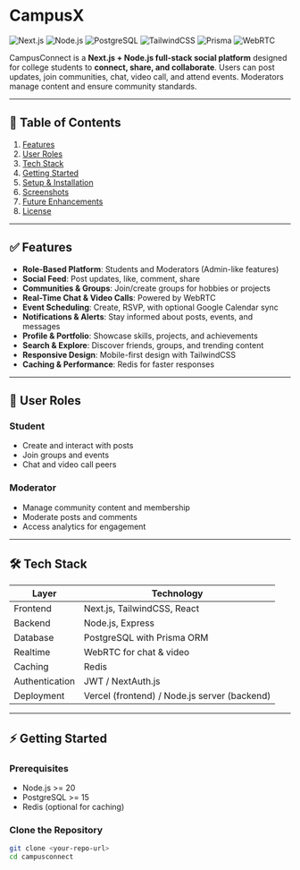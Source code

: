 # CampusX

![Next.js](https://img.shields.io/badge/Next.js-14-black?logo=next.js)
![Node.js](https://img.shields.io/badge/Node.js-20.2.0-green?logo=node.js)
![PostgreSQL](https://img.shields.io/badge/PostgreSQL-15.5-blue?logo=postgresql)
![TailwindCSS](https://img.shields.io/badge/TailwindCSS-3.3.3-blue?logo=tailwind-css)
![Prisma](https://img.shields.io/badge/Prisma-4.15.0-blue)
![WebRTC](https://img.shields.io/badge/WebRTC-real-time-purple)

CampusConnect is a **Next.js + Node.js full-stack social platform** designed for college students to **connect, share, and collaborate**. Users can post updates, join communities, chat, video call, and attend events. Moderators manage content and ensure community standards.

---

## 📑 Table of Contents

1. [Features](#features)  
2. [User Roles](#user-roles)  
3. [Tech Stack](#tech-stack)  
4. [Getting Started](#getting-started)  
5. [Setup & Installation](#setup--installation)  
6. [Screenshots](#screenshots)  
7. [Future Enhancements](#future-enhancements)  
8. [License](#license)  

---

## ✅ Features

- **Role-Based Platform**: Students and Moderators (Admin-like features)  
- **Social Feed**: Post updates, like, comment, share  
- **Communities & Groups**: Join/create groups for hobbies or projects  
- **Real-Time Chat & Video Calls**: Powered by WebRTC  
- **Event Scheduling**: Create, RSVP, with optional Google Calendar sync  
- **Notifications & Alerts**: Stay informed about posts, events, and messages  
- **Profile & Portfolio**: Showcase skills, projects, and achievements  
- **Search & Explore**: Discover friends, groups, and trending content  
- **Responsive Design**: Mobile-first design with TailwindCSS  
- **Caching & Performance**: Redis for faster responses  

---

## 👥 User Roles

### Student
- Create and interact with posts  
- Join groups and events  
- Chat and video call peers  

### Moderator
- Manage community content and membership  
- Moderate posts and comments  
- Access analytics for engagement  

---

## 🛠️ Tech Stack

| Layer         | Technology |
|---------------|------------|
| Frontend      | Next.js, TailwindCSS, React |
| Backend       | Node.js, Express |
| Database      | PostgreSQL with Prisma ORM |
| Realtime      | WebRTC for chat & video |
| Caching       | Redis |
| Authentication| JWT / NextAuth.js |
| Deployment    | Vercel (frontend) / Node.js server (backend) |

---

## ⚡ Getting Started

### Prerequisites
- Node.js >= 20  
- PostgreSQL >= 15  
- Redis (optional for caching)  

### Clone the Repository
```bash
git clone <your-repo-url>
cd campusconnect

